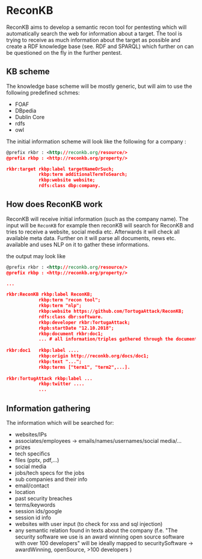 # ReconKB
ReconKB aims to develop a semantic recon tool for pentesting which will automatically search the web for information about a target. 
The tool is trying to receive as much information about the target as possible and create a RDF knowledge base (see. RDF and SPARQL) which further on can be questioned on the fly in the further pentest. 

## KB scheme
The knowledge base scheme will be mostly generic, but will aim to use the following predefined schmes:

* FOAF
* DBpedia
* Dublin Core
* rdfs
* owl

The initial information scheme will look like the following for a company :

```rdf
@prefix rkbr : <http://reconkb.org/resource/>
@prefix rkbp : <http://reconkb.org/property/>

rkbr:target rkbp:label targetNameOrSuch; 
            rkbp:term additionalTermToSearch; 
            rkbp:website website;
            rdfs:class dbp:company.
```

## How does ReconKB work
ReconKB will receive initial information (such as the company name). 
The input will be `ReconKB` for example then reconKB will search for ReconKB and tries to receive a website, social media etc. Afterwards it will check all available meta data. Further on it will parse all documents, news etc. available and uses NLP on it to gather these informations. 

the output may look like
```rdf
@prefix rkbr : <http://reconkb.org/resource/>
@prefix rkbp : <http://reconkb.org/property/>

...

rkbr:ReconKB rkbp:label ReconKB; 
            rkbp:term "recon tool";
            rkbp:term "nlp";
            rkbp:website https://github.com/TortugaAttack/ReconKB;
            rdfs:class dbr:software.
            rkbp:developer rkbr:TortugaAttack;
            rkpb:startDate "12.10.2018";
            rkbp:document rkbr:doc1;
            ... # all information/triples gathered through the document
            
rkbr:doc1   rkbp:label ....
            rkbp:origin http://reconkb.org/docs/doc1;
            rkbp:text "...";
            rkbp:terms ["term1", "term2",...].
            
rkbr:TortugAttack rkbp:label ...
            rkbp:twitter ....
            ...
``` 

## Information gathering
The information which will be searched for:
* websites/IPs 
* associates/employees -> emails/names/usernames/social media/...
* prizes
* tech specifics
* files (pptx, pdf,...)
* social media
* jobs/tech specs for the jobs
* sub companies and their info
* email/contact
* location
* past security breaches
* terms/keywords
* session ids/google
* session id info
* websites with user input (to check for xss and sql injection)
* any semantic relation found in texts about the company (f.e. "The security software we use is an award winning open source software with over 100 developers" will be ideally mapped to securitySoftware -> awardWinning, openSource, >100 developers )
